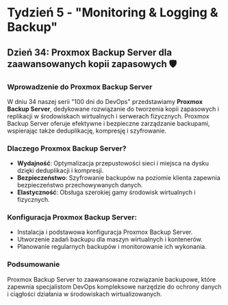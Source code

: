 # Tydzień 5 - "Monitoring & Logging & Backup"

## Dzień 34: Proxmox Backup Server dla zaawansowanych kopii zapasowych 🛡️

### Wprowadzenie do Proxmox Backup Server
W dniu 34 naszej serii "100 dni do DevOps" przedstawiamy **Proxmox Backup Server**, dedykowane rozwiązanie do tworzenia kopii zapasowych i replikacji w środowiskach wirtualnych i serwerach fizycznych. Proxmox Backup Server oferuje efektywne i bezpieczne zarządzanie backupami, wspierając także deduplikację, kompresję i szyfrowanie.

### Dlaczego Proxmox Backup Server?
- **Wydajność**: Optymalizacja przepustowości sieci i miejsca na dysku dzięki deduplikacji i kompresji.
- **Bezpieczeństwo**: Szyfrowanie backupów na poziomie klienta zapewnia bezpieczeństwo przechowywanych danych.
- **Elastyczność**: Obsługa szerokiej gamy środowisk wirtualnych i fizycznych.

### Konfiguracja Proxmox Backup Server:
- Instalacja i podstawowa konfiguracja Proxmox Backup Server.
- Utworzenie zadań backupu dla maszyn wirtualnych i kontenerów.
- Planowanie regularnych backupów i monitorowanie ich wykonania.

### Podsumowanie
Proxmox Backup Server to zaawansowane rozwiązanie backupowe, które zapewnia specjalistom DevOps kompleksowe narzędzie do ochrony danych i ciągłości działania w środowiskach wirtualizowanych.

